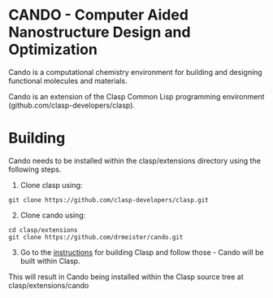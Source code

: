 CANDO - Computer Aided Nanostructure Design and Optimization
============

Cando is a computational chemistry environment for
building and designing functional molecules and materials.

Cando is an extension of the Clasp Common Lisp programming environment (github.com/clasp-developers/clasp).

# Building

Cando needs to be installed within the clasp/extensions directory using the following steps.

1. Clone clasp using: 

```
git clone https://github.com/clasp-developers/clasp.git
```

2. Clone cando using:

```
cd clasp/extensions
git clone https://github.com/drmeister/cando.git
```

3. Go to the [instructions](http://clasp-developers/clasp.git) for building Clasp and follow those - Cando will be built within Clasp.

This will result in Cando being installed within the Clasp source tree at clasp/extensions/cando

